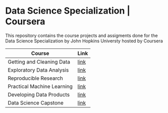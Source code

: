 # Data Science Specialization | Coursera

This repository contains the course projects and assigments done for the Data Science Specialization by John Hopkins Universty hosted by Coursera

| Course | Link |
| ------ | ---- |
| Getting and Cleaning Data | [link](https://github.com/eranda-ihalagedara/datasciencecoursera/tree/master/3.Getting%20and%20Cleaing%20Data) |
| Exploratory Data Analysis | [link](https://github.com/eranda-ihalagedara/datasciencecoursera/tree/master/4.Exploratory%20Data%20Analysis) |
| Reproducible Research | [link](https://github.com/eranda-ihalagedara/datasciencecoursera/tree/master/5.Reproducible%20Research) |
| Practical Machine Learning | [link](https://github.com/eranda-ihalagedara/datasciencecoursera/tree/master/8.Practical%20Machine%20Learning) |
| Developing Data Products | [link](https://github.com/eranda-ihalagedara/datasciencecoursera/tree/master/9.Developing%20Data%20Products) |
| Data Science Capstone | [link](https://github.com/eranda-ihalagedara/datasciencecoursera/tree/master/10.Data%20Science%20Capstone) |

